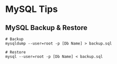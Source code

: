 # MySQL Tips
## MySQL Backup & Restore
```shell
# Backup
mysqldump --user=root -p [Db Name] > backup.sql

# Restore
mysql --user=root -p [Db Name] < backup.sql
```
